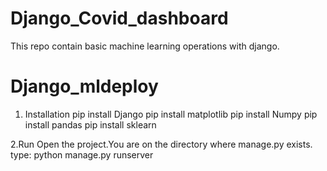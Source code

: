 # Django_Covid_dashboard
This repo contain basic machine learning operations with django.
# Django_mldeploy
1. Installation
pip install Django
pip install matplotlib
pip install Numpy 
pip install pandas
pip install sklearn

2.Run
Open the project.You are on the directory where manage.py exists.
type: python manage.py runserver

